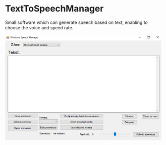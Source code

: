 # TextToSpeechManager
Small software which can generate speech based on text, enabling to choose the voice and speed rate.

![wyglad interfejsu](https://raw.githubusercontent.com/tuvrai/TextToSpeechManager/main/skrin1.PNG)

